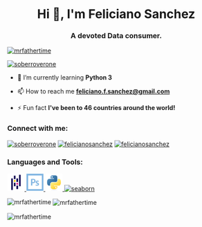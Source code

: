<h1 align="center">Hi 👋, I'm Feliciano Sanchez</h1>
<h3 align="center">A devoted Data consumer.</h3>

<p align="left"> <a href="https://github.com/ryo-ma/github-profile-trophy"><img src="https://github-profile-trophy.vercel.app/?username=mrfathertime" alt="mrfathertime" /></a> </p>

<p align="left"> <a href="https://twitter.com/soberroverone" target="blank"><img src="https://img.shields.io/twitter/follow/soberroverone?logo=twitter&style=for-the-badge" alt="soberroverone" /></a> </p>

- 🌱 I’m currently learning **Python 3**

- 📫 How to reach me **feliciano.f.sanchez@gmail.com**

- ⚡ Fun fact **I've been to 46 countries around the world!**

<h3 align="left">Connect with me:</h3>
<p align="left">
<a href="https://twitter.com/soberroverone" target="blank"><img align="center" src="https://raw.githubusercontent.com/rahuldkjain/github-profile-readme-generator/master/src/images/icons/Social/twitter.svg" alt="soberroverone" height="30" width="40" /></a>
<a href="https://linkedin.com/in/felicianosanchez" target="blank"><img align="center" src="https://raw.githubusercontent.com/rahuldkjain/github-profile-readme-generator/master/src/images/icons/Social/linked-in-alt.svg" alt="felicianosanchez" height="30" width="40" /></a>
<a href="https://kaggle.com/felicianosanchez" target="blank"><img align="center" src="https://raw.githubusercontent.com/rahuldkjain/github-profile-readme-generator/master/src/images/icons/Social/kaggle.svg" alt="felicianosanchez" height="30" width="40" /></a>
</p>

<h3 align="left">Languages and Tools:</h3>
<p align="left"> <a href="https://pandas.pydata.org/" target="_blank" rel="noreferrer"> <img src="https://raw.githubusercontent.com/devicons/devicon/2ae2a900d2f041da66e950e4d48052658d850630/icons/pandas/pandas-original.svg" alt="pandas" width="40" height="40"/> </a> <a href="https://www.photoshop.com/en" target="_blank" rel="noreferrer"> <img src="https://raw.githubusercontent.com/devicons/devicon/master/icons/photoshop/photoshop-line.svg" alt="photoshop" width="40" height="40"/> </a> <a href="https://www.python.org" target="_blank" rel="noreferrer"> <img src="https://raw.githubusercontent.com/devicons/devicon/master/icons/python/python-original.svg" alt="python" width="40" height="40"/> </a> <a href="https://seaborn.pydata.org/" target="_blank" rel="noreferrer"> <img src="https://seaborn.pydata.org/_images/logo-mark-lightbg.svg" alt="seaborn" width="40" height="40"/> </a> </p>

<p><img align="left" src="https://github-readme-stats.vercel.app/api/top-langs?username=mrfathertime&show_icons=true&locale=en&layout=compact" alt="mrfathertime" /></p>

<p>&nbsp;<img align="center" src="https://github-readme-stats.vercel.app/api?username=mrfathertime&show_icons=true&locale=en" alt="mrfathertime" /></p>

<p><img align="center" src="https://github-readme-streak-stats.herokuapp.com/?user=mrfathertime&" alt="mrfathertime" /></p>
